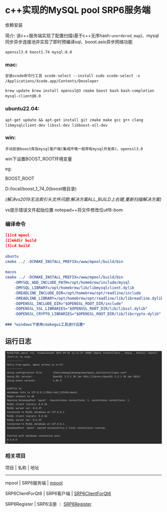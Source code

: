 c++实现的MySQL pool SRP6服务端
=

依赖安装

简介:
该c++服务端实现了配置扫描(基于c++无序hash-`unordered_map`)、mysql同步异步连接池并实现了即时预编译sql、boost.asio异步网络功能

`openssl3.0
boost1.74
mysql:8.0`

### mac:
`安装xcode命令行工具
xcode-select --install
sudo xcode-select -s /Applications/Xcode.app/Contents/Developer
`

`brew update
brew install openssl@3 cmake boost bash bash-completion mysql-client@8.0
`

### ubuntu22.04:
`apt-get update && apt-get install git cmake make gcc g++ clang libmysqlclient-dev libssl-dev libboost-all-dev`

### win:
`手动安装boost库及mysql客户端(集成环境一般带有mysql开发库)、openssl3.0`

win下设置BOOST_ROOT环境变量

eg:

BOOST_ROOT

D:/local/boost_1_74_0(boost根目录)


*(解决vs2019无法索引头文件问题:解决方案ALL_BUILD上右键,重新扫描解决方案)*

vs提示错误文件起始位置 notepad++将文件修改位utf8-bom

### 编译命令

```cmake
[1]cd mpool
[2]mkdir build
[3]cd build

ubuntu
cmake ../ -DCMAKE_INSTALL_PREFIX=/www/mpool/build/bin

macos
cmake ../ -DCMAKE_INSTALL_PREFIX=/www/mpool/build/bin 
    -DMYSQL_ADD_INCLUDE_PATH=/opt/homebrew/include/mysql 
    -DMYSQL_LIBRARY=/opt/homebrew/lib/libmysqlclient.dylib 
    -DREADLINE_INCLUDE_DIR=/opt/homebrew/opt/readline/include 
    -DREADLINE_LIBRARY=/opt/homebrew/opt/readline/lib/libreadline.dylib 
    -DOPENSSL_INCLUDE_DIR="$OPENSSL_ROOT_DIR/include" 
    -DOPENSSL_SSL_LIBRARIES="$OPENSSL_ROOT_DIR/lib/libssl.dylib" 
    -DOPENSSL_CRYPTO_LIBRARIES="$OPENSSL_ROOT_DIR/lib/libcrypto.dylib" 

### *windows下使用cmakegui工具进行设置*
```

## 运行日志
![运行日志](./img/serverlog.png)

### 相关项目

项目  |  名称  |  地址
----  ----  ----
mpool | SRP6服务端 | [mpool](https://github.com/18616378431/mpool)

SRP6ClientForQt6 | SRP6客户端 | [SRP6ClientForQt6](https://github.com/18616378431/SRP6ClientForQt6)

SRP6Register | SRP6注册 ｜  [SRP6Register](https://github.com/18616378431/SRP6Register)

